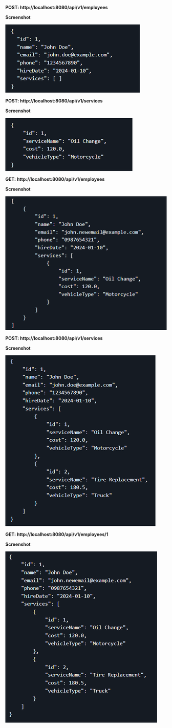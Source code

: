 **POST: http://localhost:8080/api/v1/employees**

**Screenshot**


![screenshots/1.png](screenshots/1.png)

**POST: http://localhost:8080/api/v1/services**

**Screenshot**

![screenshots/2.png](screenshots/2.png)

**GET: http://localhost:8080/api/v1/employees**

**Screenshot**

![screenshots/3.png](screenshots/3.png)

**POST: http://localhost:8080/api/v1/services**

**Screenshot**

![screenshots/5.png](screenshots/5.png)

**GET: http://localhost:8080/api/v1/employees/1**

**Screenshot**

![screenshots/6.png](screenshots/6.png)
